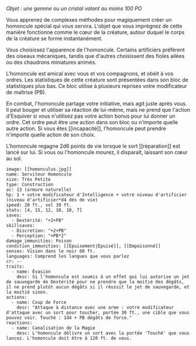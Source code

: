 *Objet : une gemme ou un cristal valant au moins 100 PO*

Vous apprenez de complexes méthodes pour magiquement créer un homoncule spécial qui vous servira. L'objet que vous imprégnez de cette manière fonctionne comme le cœur de la créature, autour duquel le corps de la créature se forme instantanément.

Vous choisissez l'apparence de l'homoncule. Certains artificiers préfèrent des oiseaux mécaniques, tandis que d'autres choisissent des fioles ailées ou des chaudrons miniatures animés.

L'homoncule est amical avec vous et vos compagnons, et obéit à vos ordres. Les statistiques de cette créature sont présentées dans son bloc de statistiques plus bas. Ce bloc utilise à plusieurs reprises votre modificateur de maîtrise (PB).

En combat, l'homoncule partage votre initiative, mais agit juste après vous. Il peut bouger et utiliser sa réaction de lui-même, mais ne prend que l'action d'Esquiver si vous n'utilisez pas votre action bonus pour lui donner un ordre. Cet ordre peut être une action dans son bloc ou n'importe quelle autre action. Si vous êtes [[incapacité]], l'homoncule peut prendre n'importe quelle action de son choix.

L'homoncule regagne 2d6 points de vie lorsque le sort [[réparation]] est lancé sur lui. Si vous ou l'homoncule mourez, il disparaît, laissant son cœur au sol.

```statblock
image: [[homonculus.jpg]]
name: Serviteur Homoncule
size: Très Petite
type: Construction 
ac: 13 (armure naturelle)
hp: 1 + votre modificateur d'Intelligence + votre niveau d'artificier (niveau d'artificier*d4 dés de vie)
speed: 20 ft., vol 30 ft.
stats: [4, 15, 12, 10, 10, 7]
saves:
  - Dextérité: "+2+PB"
skillsaves:
  - Discretion: "+2+PB"
  - Perception: "+PB*2"
damage_immunities: Poison
condition_immunities: [[Épuisement|Épuisé]], [[Empoisonné]]
senses: Vision dans le noir 60 ft.
languages: Comprend les langues que vous parlez
cr: --
traits:
  - name: Évasion
    desc: Si l'homoncule est soumis à un effet qui lui autorise un jet de sauvegarde de Dextérité pour ne prendre que la moitié des dégâts, il ne prend plutôt aucun dégâts si il réussit le jet de sauvegarde, et la moitié sinon.
actions:
  - name: Coup de Force
    desc: "Attaque à distance avec une arme : votre modificateur d'attaque avec un sort pour toucher, portée 30 ft., une cible que vous pouvez voir. Touché : 1d4 + PB dégâts de force."
reactions:
  - name: Canalisation de la Magie
    desc: L'homoncule dèlivre un sort avec la portée 'Touché' que vous lancez. L'homoncule doit être à 120 ft. de vous.
```